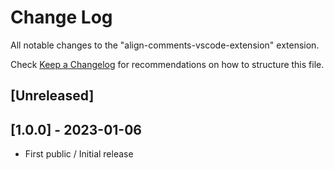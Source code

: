 # Change Log

All notable changes to the "align-comments-vscode-extension" extension.

Check [Keep a Changelog](http://keepachangelog.com/) for recommendations on how to structure this file.

## [Unreleased]

## [1.0.0] - 2023-01-06
- First public / Initial release
